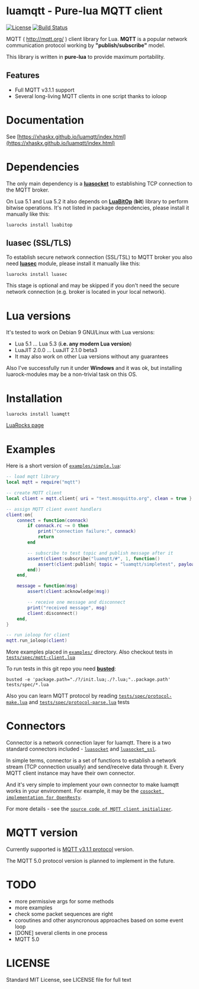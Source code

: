 # luamqtt - Pure-lua MQTT client

[![License](http://img.shields.io/badge/Licence-MIT-brightgreen.svg)](https://github.com/xHasKx/luamqtt/blob/master/LICENSE)
[![Build Status](https://travis-ci.org/xHasKx/luamqtt.svg?branch=master)](https://travis-ci.org/xHasKx/luamqtt)

MQTT ( http://mqtt.org/ ) client library for Lua.
**MQTT** is a popular network communication protocol working by **"publish/subscribe"** model.

This library is written in **pure-lua** to provide maximum portability.

## Features

* Full MQTT v3.1.1 support
* Several long-living MQTT clients in one script thanks to ioloop

# Documentation

See [https://xhaskx.github.io/luamqtt/index.html](https://xhaskx.github.io/luamqtt/index.html)

# Dependencies

The only main dependency is a [**luasocket**](https://luarocks.org/modules/luarocks/luasocket) to establishing TCP connection to the MQTT broker.

On Lua 5.1 and Lua 5.2 it also depends on [**LuaBitOp**](http://bitop.luajit.org/) (**bit**) library to perform bitwise operations.
It's not listed in package dependencies, please install it manually like this:

    luarocks install luabitop

## luasec (SSL/TLS)

To establish secure network connection (SSL/TSL) to MQTT broker
you also need [**luasec**](https://github.com/brunoos/luasec) module, please install it manually like this:

    luarocks install luasec

This stage is optional and may be skipped if you don't need the secure network connection (e.g. broker is located in your local network).

# Lua versions

It's tested to work on Debian 9 GNU/Linux with Lua versions:
* Lua 5.1 ... Lua 5.3 (**i.e. any modern Lua version**)
* LuaJIT 2.0.0 ... LuaJIT 2.1.0 beta3
* It may also work on other Lua versions without any guarantees

Also I've successfully run it under **Windows** and it was ok, but installing luarock-modules may be a non-trivial task on this OS.

# Installation

    luarocks install luamqtt

[LuaRocks page](http://luarocks.org/modules/xhaskx/luamqtt)

# Examples

Here is a short version of [`examples/simple.lua`](examples/simple.lua):

```lua
-- load mqtt library
local mqtt = require("mqtt")

-- create MQTT client
local client = mqtt.client{ uri = "test.mosquitto.org", clean = true }

-- assign MQTT client event handlers
client:on{
    connect = function(connack)
        if connack.rc ~= 0 then
            print("connection failure:", connack)
            return
        end

        -- subscribe to test topic and publish message after it
        assert(client:subscribe("luamqtt/#", 1, function()
            assert(client:publish{ topic = "luamqtt/simpletest", payload = "hello" })
        end))
    end,

    message = function(msg)
        assert(client:acknowledge(msg))

        -- receive one message and disconnect
        print("received message", msg)
        client:disconnect()
    end,
}

-- run ioloop for client
mqtt.run_ioloop(client)
```

More examples placed in [`examples/`](examples/) directory. Also checkout tests in [`tests/spec/mqtt-client.lua`](tests/spec/mqtt-client.lua)

To run tests in this git repo you need [**busted**](https://luarocks.org/modules/olivine-labs/busted):

    busted -e 'package.path="./?/init.lua;./?.lua;"..package.path' tests/spec/*.lua

Also you can learn MQTT protocol by reading [`tests/spec/protocol-make.lua`](tests/spec/protocol-make.lua) and [`tests/spec/protocol-parse.lua`](tests/spec/protocol-parse.lua) tests

# Connectors

Connector is a network connection layer for luamqtt. There is a two standard connectors included - [`luasocket`](mqtt/luasocket.lua) and [`luasocket_ssl`](mqtt/luasocket_ssl.lua).

In simple terms, connector is a set of functions to establish a network stream (TCP connection usually) and send/receive data through it.
Every MQTT client instance may have their own connector.

And it's very simple to implement your own connector to make luamqtt works in your environment.
For example, it may be the [`cosocket implementation for OpenResty`](https://github.com/openresty/lua-nginx-module).

For more details - see the [`source code of MQTT client initializer`](https://github.com/xHasKx/luamqtt/blob/master/mqtt/init.lua#L69).

# MQTT version

Currently supported is [MQTT v3.1.1 protocol](http://docs.oasis-open.org/mqtt/mqtt/v3.1.1/errata01/os/mqtt-v3.1.1-errata01-os-complete.html) version.

The MQTT 5.0 protocol version is planned to implement in the future.

# TODO

* more permissive args for some methods
* more examples
* check some packet sequences are right
* coroutines and other asyncronous approaches based on some event loop
* [DONE] several clients in one process
* MQTT 5.0

# LICENSE

Standard MIT License, see LICENSE file for full text
